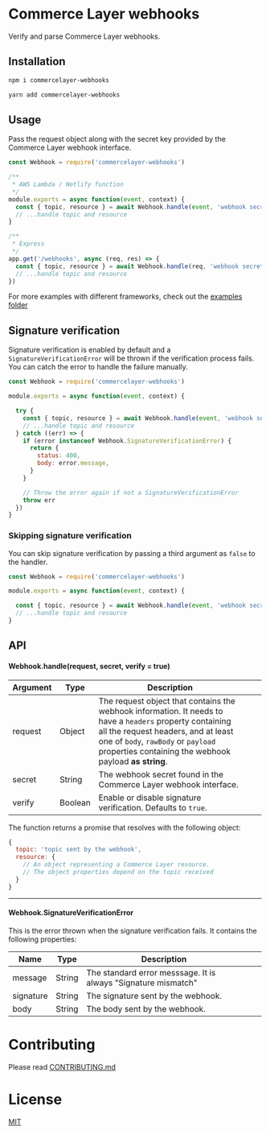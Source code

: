 # Commerce Layer webhooks
Verify and parse Commerce Layer webhooks.

## Installation

```bash
npm i commercelayer-webhooks
```
```bash
yarn add commercelayer-webhooks
```

## Usage
Pass the request object along with the secret key provided by the Commerce Layer webhook interface.

```js
const Webhook = require('commercelayer-webhooks')

/**
 * AWS Lambda / Netlify function
 */
module.exports = async function(event, context) {
  const { topic, resource } = await Webhook.handle(event, 'webhook secret')
  // ...handle topic and resource
}

/**
 * Express
 */
app.get('/webhooks', async (req, res) => {
  const { topic, resource } = await Webhook.handle(req, 'webhook secret')
  // ...handle topic and resource
})
```
For more examples with different frameworks, check out the [examples folder](https://github.com/atoms-studio/commercelayer-webhooks/tree/master/examples)

## Signature verification
Signature verification is enabled by default and a `SignatureVerificationError` will be thrown if the verification process fails.
You can catch the error to handle the failure manually.
```js
const Webhook = require('commercelayer-webhooks')

module.exports = async function(event, context) {

  try {
    const { topic, resource } = await Webhook.handle(event, 'webhook secret')
    // ...handle topic and resource
  } catch ((err) => {
    if (error instanceof Webhook.SignatureVerificationError) {
      return {
        status: 400,
        body: error.message,
      }
    }

    // Throw the error again if not a SignatureVerificationError
    throw err
  })
}
```

### Skipping signature verification
You can skip signature verification by passing a third argument as `false` to the handler.

```js
const Webhook = require('commercelayer-webhooks')

module.exports = async function(event, context) {

  const { topic, resource } = await Webhook.handle(event, 'webhook secret', false)
  // ...handle topic and resource
}
```

## API

#### Webhook.handle(request, secret, verify = true)

| Argument | Type    | Description                                                                                                                                                                                                                   |   |   |
|----------|---------|-------------------------------------------------------------------------------------------------------------------------------------------------------------------------------------------------------------------------------|---|---|
| request  | Object  | The request object that contains the webhook information. It needs to have a `headers` property containing all the request headers, and at least one of `body`, `rawBody` or `payload` properties containing the webhook payload __as string__. |   |   |
| secret   | String  | The webhook secret found in the Commerce Layer webhook interface.                                                                                                                                                             |   |   |
| verify   | Boolean | Enable or disable signature verification. Defaults to `true`.

The function returns a promise that resolves with the following object:

```js
{
  topic: 'topic sent by the webhook',
  resource: {
    // An object representing a Commerce Layer resource. 
    // The object properties depend on the topic received
  }
}
```

----

#### Webhook.SignatureVerificationError

This is the error thrown when the signature verification fails. It contains the following properties:

| Name      | Type   | Description                                                    |   |   |
|-----------|--------|----------------------------------------------------------------|---|---|
| message   | String | The standard error messsage. It is always "Signature mismatch" |   |   |
| signature | String | The signature sent by the webhook.                             |   |   |
| body      | String | The body sent by the webhook.                                  |   |   |

# Contributing

Please read [CONTRIBUTING.md](https://github.com/atoms-studio/commercelayer-webhooks/blob/master/CONTRIBUTING.md)

# License

[MIT](https://github.com/atoms-studio/commercelayer-webhooks/blob/master/LICENSE)

